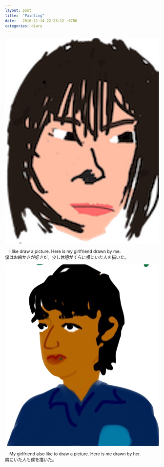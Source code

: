 ```yaml
---
layout: post
title:  "Painting"
date:   2016-11-14 22:23:12 -0700
categories: diary
---
```


![Fumi](/images/fumi.png)

&emsp;I like draw a picture. Here is my girlfriend drawn by me.<br>
僕はお絵かきが好きだ。少し休憩がてらに横にいた人を描いた。<br>


![Naggi](/images/naggi.png)

&emsp;My girlfriend also like to draw a picture. Here is me drawn by her.<br>
隣にいた人も僕を描いた。<br>
